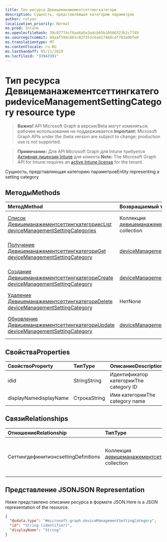 ```yaml
---
title: Тип ресурса Девицеманажементсеттингкатегори
description: Сущность, представляющая категорию параметров
author: rolyon
localization_priority: Normal
ms.prod: Intune
ms.openlocfilehash: 39c87774cf0aa8a5e3a4cb65b10566323b2c7749
ms.sourcegitcommit: 94aaf594c881c02f353c6a417460cdf783a0bfe0
ms.translationtype: MT
ms.contentlocale: ru-RU
ms.lasthandoff: 05/11/2019
ms.locfileid: "33943391"
---
```

# <a name="devicemanagementsettingcategory-resource-type"></a><span data-ttu-id="5cfd9-103">Тип ресурса Девицеманажементсеттингкатегори</span><span class="sxs-lookup"><span data-stu-id="5cfd9-103">deviceManagementSettingCategory resource type</span></span>

> <span data-ttu-id="5cfd9-104">**Важно!** API Microsoft Graph в версии/Beta могут изменяться; рабочее использование не поддерживается.</span><span class="sxs-lookup"><span data-stu-id="5cfd9-104">**Important:** Microsoft Graph APIs under the /beta version are subject to change; production use is not supported.</span></span>

> <span data-ttu-id="5cfd9-105">**Примечание:** Для API Microsoft Graph для Intune требуется [Активная лицензия Intune](https://go.microsoft.com/fwlink/?linkid=839381) для клиента.</span><span class="sxs-lookup"><span data-stu-id="5cfd9-105">**Note:** The Microsoft Graph API for Intune requires an [active Intune license](https://go.microsoft.com/fwlink/?linkid=839381) for the tenant.</span></span>

<span data-ttu-id="5cfd9-106">Сущность, представляющая категорию параметров</span><span class="sxs-lookup"><span data-stu-id="5cfd9-106">Entity representing a setting category</span></span>

## <a name="methods"></a><span data-ttu-id="5cfd9-107">Методы</span><span class="sxs-lookup"><span data-stu-id="5cfd9-107">Methods</span></span>
|<span data-ttu-id="5cfd9-108">Метод</span><span class="sxs-lookup"><span data-stu-id="5cfd9-108">Method</span></span>|<span data-ttu-id="5cfd9-109">Возвращаемый тип</span><span class="sxs-lookup"><span data-stu-id="5cfd9-109">Return Type</span></span>|<span data-ttu-id="5cfd9-110">Описание</span><span class="sxs-lookup"><span data-stu-id="5cfd9-110">Description</span></span>|
|:---|:---|:---|
|[<span data-ttu-id="5cfd9-111">Список Девицеманажементсеттингкатегориес</span><span class="sxs-lookup"><span data-stu-id="5cfd9-111">List deviceManagementSettingCategories</span></span>](../api/intune-deviceintent-devicemanagementsettingcategory-list.md)|<span data-ttu-id="5cfd9-112">Коллекция [девицеманажементсеттингкатегори](../resources/intune-deviceintent-devicemanagementsettingcategory.md)</span><span class="sxs-lookup"><span data-stu-id="5cfd9-112">[deviceManagementSettingCategory](../resources/intune-deviceintent-devicemanagementsettingcategory.md) collection</span></span>|<span data-ttu-id="5cfd9-113">Список свойств и связей объектов [девицеманажементсеттингкатегори](../resources/intune-deviceintent-devicemanagementsettingcategory.md) .</span><span class="sxs-lookup"><span data-stu-id="5cfd9-113">List properties and relationships of the [deviceManagementSettingCategory](../resources/intune-deviceintent-devicemanagementsettingcategory.md) objects.</span></span>|
|[<span data-ttu-id="5cfd9-114">Получение Девицеманажементсеттингкатегори</span><span class="sxs-lookup"><span data-stu-id="5cfd9-114">Get deviceManagementSettingCategory</span></span>](../api/intune-deviceintent-devicemanagementsettingcategory-get.md)|[<span data-ttu-id="5cfd9-115">deviceManagementSettingCategory</span><span class="sxs-lookup"><span data-stu-id="5cfd9-115">deviceManagementSettingCategory</span></span>](../resources/intune-deviceintent-devicemanagementsettingcategory.md)|<span data-ttu-id="5cfd9-116">Чтение свойств и связей объекта [девицеманажементсеттингкатегори](../resources/intune-deviceintent-devicemanagementsettingcategory.md) .</span><span class="sxs-lookup"><span data-stu-id="5cfd9-116">Read properties and relationships of the [deviceManagementSettingCategory](../resources/intune-deviceintent-devicemanagementsettingcategory.md) object.</span></span>|
|[<span data-ttu-id="5cfd9-117">Создание Девицеманажементсеттингкатегори</span><span class="sxs-lookup"><span data-stu-id="5cfd9-117">Create deviceManagementSettingCategory</span></span>](../api/intune-deviceintent-devicemanagementsettingcategory-create.md)|[<span data-ttu-id="5cfd9-118">deviceManagementSettingCategory</span><span class="sxs-lookup"><span data-stu-id="5cfd9-118">deviceManagementSettingCategory</span></span>](../resources/intune-deviceintent-devicemanagementsettingcategory.md)|<span data-ttu-id="5cfd9-119">Создание нового объекта [девицеманажементсеттингкатегори](../resources/intune-deviceintent-devicemanagementsettingcategory.md) .</span><span class="sxs-lookup"><span data-stu-id="5cfd9-119">Create a new [deviceManagementSettingCategory](../resources/intune-deviceintent-devicemanagementsettingcategory.md) object.</span></span>|
|[<span data-ttu-id="5cfd9-120">Удаление Девицеманажементсеттингкатегори</span><span class="sxs-lookup"><span data-stu-id="5cfd9-120">Delete deviceManagementSettingCategory</span></span>](../api/intune-deviceintent-devicemanagementsettingcategory-delete.md)|<span data-ttu-id="5cfd9-121">Нет</span><span class="sxs-lookup"><span data-stu-id="5cfd9-121">None</span></span>|<span data-ttu-id="5cfd9-122">Удаляет объект [девицеманажементсеттингкатегори](../resources/intune-deviceintent-devicemanagementsettingcategory.md).</span><span class="sxs-lookup"><span data-stu-id="5cfd9-122">Deletes a [deviceManagementSettingCategory](../resources/intune-deviceintent-devicemanagementsettingcategory.md).</span></span>|
|[<span data-ttu-id="5cfd9-123">Обновление Девицеманажементсеттингкатегори</span><span class="sxs-lookup"><span data-stu-id="5cfd9-123">Update deviceManagementSettingCategory</span></span>](../api/intune-deviceintent-devicemanagementsettingcategory-update.md)|[<span data-ttu-id="5cfd9-124">deviceManagementSettingCategory</span><span class="sxs-lookup"><span data-stu-id="5cfd9-124">deviceManagementSettingCategory</span></span>](../resources/intune-deviceintent-devicemanagementsettingcategory.md)|<span data-ttu-id="5cfd9-125">Обновление свойств объекта [девицеманажементсеттингкатегори](../resources/intune-deviceintent-devicemanagementsettingcategory.md) .</span><span class="sxs-lookup"><span data-stu-id="5cfd9-125">Update the properties of a [deviceManagementSettingCategory](../resources/intune-deviceintent-devicemanagementsettingcategory.md) object.</span></span>|

## <a name="properties"></a><span data-ttu-id="5cfd9-126">Свойства</span><span class="sxs-lookup"><span data-stu-id="5cfd9-126">Properties</span></span>
|<span data-ttu-id="5cfd9-127">Свойство</span><span class="sxs-lookup"><span data-stu-id="5cfd9-127">Property</span></span>|<span data-ttu-id="5cfd9-128">Тип</span><span class="sxs-lookup"><span data-stu-id="5cfd9-128">Type</span></span>|<span data-ttu-id="5cfd9-129">Описание</span><span class="sxs-lookup"><span data-stu-id="5cfd9-129">Description</span></span>|
|:---|:---|:---|
|<span data-ttu-id="5cfd9-130">id</span><span class="sxs-lookup"><span data-stu-id="5cfd9-130">id</span></span>|<span data-ttu-id="5cfd9-131">String</span><span class="sxs-lookup"><span data-stu-id="5cfd9-131">String</span></span>|<span data-ttu-id="5cfd9-132">Идентификатор категории</span><span class="sxs-lookup"><span data-stu-id="5cfd9-132">The category ID</span></span>|
|<span data-ttu-id="5cfd9-133">displayName</span><span class="sxs-lookup"><span data-stu-id="5cfd9-133">displayName</span></span>|<span data-ttu-id="5cfd9-134">Строка</span><span class="sxs-lookup"><span data-stu-id="5cfd9-134">String</span></span>|<span data-ttu-id="5cfd9-135">Имя категории</span><span class="sxs-lookup"><span data-stu-id="5cfd9-135">The category name</span></span>|

## <a name="relationships"></a><span data-ttu-id="5cfd9-136">Связи</span><span class="sxs-lookup"><span data-stu-id="5cfd9-136">Relationships</span></span>
|<span data-ttu-id="5cfd9-137">Отношение</span><span class="sxs-lookup"><span data-stu-id="5cfd9-137">Relationship</span></span>|<span data-ttu-id="5cfd9-138">Тип</span><span class="sxs-lookup"><span data-stu-id="5cfd9-138">Type</span></span>|<span data-ttu-id="5cfd9-139">Описание</span><span class="sxs-lookup"><span data-stu-id="5cfd9-139">Description</span></span>|
|:---|:---|:---|
|<span data-ttu-id="5cfd9-140">Сеттингдефинитионс</span><span class="sxs-lookup"><span data-stu-id="5cfd9-140">settingDefinitions</span></span>|<span data-ttu-id="5cfd9-141">Коллекция [девицеманажементсеттингдефинитион](../resources/intune-deviceintent-devicemanagementsettingdefinition.md)</span><span class="sxs-lookup"><span data-stu-id="5cfd9-141">[deviceManagementSettingDefinition](../resources/intune-deviceintent-devicemanagementsettingdefinition.md) collection</span></span>|<span data-ttu-id="5cfd9-142">Определения параметров, содержащиеся в этой категории</span><span class="sxs-lookup"><span data-stu-id="5cfd9-142">The setting definitions this category contains</span></span>|

## <a name="json-representation"></a><span data-ttu-id="5cfd9-143">Представление JSON</span><span class="sxs-lookup"><span data-stu-id="5cfd9-143">JSON Representation</span></span>
<span data-ttu-id="5cfd9-144">Ниже представлено описание ресурса в формате JSON.</span><span class="sxs-lookup"><span data-stu-id="5cfd9-144">Here is a JSON representation of the resource.</span></span>
<!-- {
  "blockType": "resource",
  "keyProperty": "id",
  "@odata.type": "microsoft.graph.deviceManagementSettingCategory"
}
-->
``` json
{
  "@odata.type": "#microsoft.graph.deviceManagementSettingCategory",
  "id": "String (identifier)",
  "displayName": "String"
}
```




